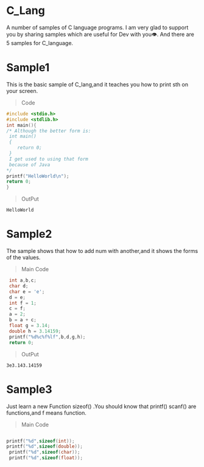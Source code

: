 # C_Lang
A number of samples of C language programs.
I am very glad to support you by sharing samples which are useful for Dev with you👁.
And there are 5 samples for C_language.

# Sample1

This is the basic sample of C_lang,and it teaches you how to print sth on your screen.
  >Code
  ```c
  #include <stdio.h>
  #include <stdlib.h>
  int main(){
  /* Although the better form is:
   int main()
   {
      return 0;
   }
   I get used to using that form 
   because of Java
  */
  printf("HelloWorld\n");
  return 0;
  }
  ```
  >OutPut
  ```
  HelloWorld
  ```

# Sample2

The sample shows that how to add num with another,and it shows the forms of the values.
  >Main Code
  ```c
   int a,b,c; 
   char d; 
   char e = 'e'; 
   d = e; 
   int f = 1; 
   c = f; 
   a = 2; 
   b = a + c; 
   float g = 3.14; 
   double h = 3.14159; 
   printf("%d%c%f%lf",b,d,g,h); 
   return 0;
  ```
  >OutPut
  ```
  3e3.143.14159
  ```

# Sample3

Just learn a new Function sizeof() .You should know that printf() scanf() are functions,and f means function.
  >Main Code
  ```c
  
  printf("%d",sizeof(int)); 
  printf("%d",sizeof(double)); 
   printf("%d",sizeof(char)); 
   printf("%d",sizeof(float)); 
 ```
